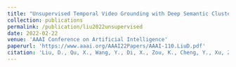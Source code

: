 ```yaml
---
title: "Unsupervised Temporal Video Grounding with Deep Semantic Clustering"
collection: publications
permalink: /publication/liu2022unsupervised
date: 2022-02-22
venue: 'AAAI Conference on Artificial Intelligence'
paperurl: 'https://www.aaai.org/AAAI22Papers/AAAI-110.LiuD.pdf'
citation: 'Liu, D., Qu, X., Wang, Y., Di, X., Zou, K., Cheng, Y., Xu, Z. and Zhou, P. (2022) “Unsupervised Temporal Video Grounding with Deep Semantic Clustering”, Proceedings of the AAAI Conference on Artificial Intelligence, 36(2), pp. 1683-1691. doi: 10.1609/aaai.v36i2.20060.'
---
```

